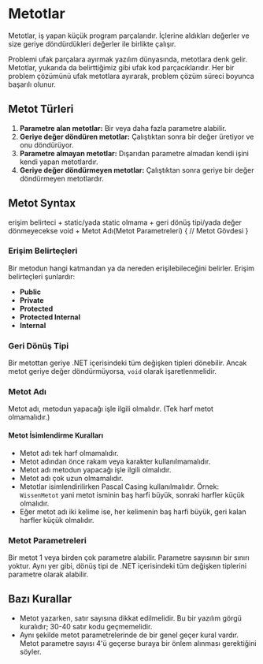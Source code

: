 # Metotlar

Metotlar, iş yapan küçük program parçalarıdır. İçlerine aldıkları değerler ve size geriye döndürdükleri değerler ile birlikte çalışır.


Problemi ufak parçalara ayırmak yazılım dünyasında, metotlara denk gelir. Metotlar, yukarıda da belirttiğimiz gibi ufak kod parçacıklarıdır. Her bir problem çözümünü ufak metotlara ayırarak, problem çözüm süreci boyunca başarılı olunur.

## Metot Türleri

1. **Parametre alan metotlar:** Bir veya daha fazla parametre alabilir.
2. **Geriye değer döndüren metotlar:** Çalıştıktan sonra bir değer üretiyor ve onu döndürüyor.
3. **Parametre almayan metotlar:** Dışarıdan parametre almadan kendi işini kendi yapan metotlardır.
4. **Geriye değer döndürmeyen metotlar:** Çalıştıktan sonra geriye bir değer döndürmeyen metotlardır.

## Metot Syntax

erişim belirteci + static/yada static olmama + geri dönüş tipi/yada değer dönmeyecekse void + Metot Adı(Metot Parametreleri) { // Metot Gövdesi }


### Erişim Belirteçleri

Bir metodun hangi katmandan ya da nereden erişilebileceğini belirler. Erişim belirteçleri şunlardır:

- **Public**
- **Private**
- **Protected**
- **Protected Internal**
- **Internal**


### Geri Dönüş Tipi

Bir metottan geriye .NET içerisindeki tüm değişken tipleri dönebilir. Ancak metot geriye değer döndürmüyorsa, `void` olarak işaretlenmelidir.

### Metot Adı

Metot adı, metodun yapacağı işle ilgili olmalıdır. (Tek harf metot olmamalıdır.)

#### Metot İsimlendirme Kuralları

- Metot adı tek harf olmamalıdır.
- Metot adından önce rakam veya karakter kullanılmamalıdır.
- Metot adı metodun yapacağı işle ilgili olmalıdır.
- Metot adı çok uzun olmamalıdır.
- Metotlar isimlendirilirken Pascal Casing kullanılmalıdır. Örnek: `WissenMetot` yani metot isminin baş harfi büyük, sonraki harfler küçük olmalıdır.
- Eğer metot adı iki kelime ise, her kelimenin baş harfi büyük, geri kalan harfler küçük olmalıdır.

### Metot Parametreleri

Bir metot 1 veya birden çok parametre alabilir. Parametre sayısının bir sınırı yoktur. Aynı yer gibi, dönüş tipi de .NET içerisindeki tüm değişken tiplerini parametre olarak alabilir.

## Bazı Kurallar

- Metot yazarken, satır sayısına dikkat edilmelidir. Bu bir yazılım görgü kuralıdır; 30-40 satır kodu geçmemelidir.
- Aynı şekilde metot parametrelerinde de bir genel geçer kural vardır. Metot parametre sayısı 4'ü geçerse buraya bir önlem alınması gerektiğini söyler.

